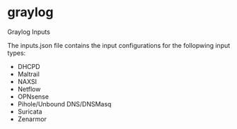 # graylog
Graylog Inputs

The inputs.json file contains the input configurations for the follopwing input types:

 - DHCPD
 - Maltrail
 - NAXSI
 - Netflow
 - OPNsense
 - Pihole/Unbound DNS/DNSMasq
 - Suricata
 - Zenarmor
